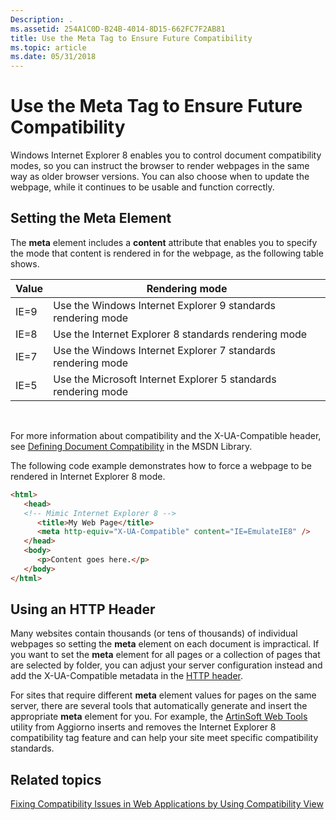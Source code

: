 ```yaml
---
Description: .
ms.assetid: 254A1C0D-B24B-4014-8D15-662FC7F2AB81
title: Use the Meta Tag to Ensure Future Compatibility
ms.topic: article
ms.date: 05/31/2018
---
```


# Use the Meta Tag to Ensure Future Compatibility

Windows Internet Explorer 8 enables you to control document compatibility modes, so you can instruct the browser to render webpages in the same way as older browser versions. You can also choose when to update the webpage, while it continues to be usable and function correctly.

## Setting the Meta Element

The **meta** element includes a **content** attribute that enables you to specify the mode that content is rendered in for the webpage, as the following table shows.



| Value | Rendering mode                                                 |
|-------|----------------------------------------------------------------|
| IE=9  | Use the Windows Internet Explorer 9 standards rendering mode   |
| IE=8  | Use the Internet Explorer 8 standards rendering mode           |
| IE=7  | Use the Windows Internet Explorer 7 standards rendering mode   |
| IE=5  | Use the Microsoft Internet Explorer 5 standards rendering mode |



 

For more information about compatibility and the X-UA-Compatible header, see [Defining Document Compatibility](/previous-versions/windows/internet-explorer/ie-developer/compatibility/cc288325(v=vs.85)) in the MSDN Library.

The following code example demonstrates how to force a webpage to be rendered in Internet Explorer 8 mode.


```HTML
<html>
   <head>
   <!-- Mimic Internet Explorer 8 -->
      <title>My Web Page</title>
      <meta http-equiv="X-UA-Compatible" content="IE=EmulateIE8" />
   </head>
   <body>
      <p>Content goes here.</p>
   </body>
</html>
```



## Using an HTTP Header

Many websites contain thousands (or tens of thousands) of individual webpages so setting the **meta** element on each document is impractical. If you want to set the **meta** element for all pages or a collection of pages that are selected by folder, you can adjust your server configuration instead and add the X-UA-Compatible metadata in the [HTTP header](/previous-versions/cc817572(v=msdn.10)).

For sites that require different **meta** element values for pages on the same server, there are several tools that automatically generate and insert the appropriate **meta** element for you. For example, the [ArtinSoft Web Tools](http://www.aggiorno.com/what-is-aggiorno-ie8-compatibility-tagging.aspx) utility from Aggiorno inserts and removes the Internet Explorer 8 compatibility tag feature and can help your site meet specific compatibility standards.

## Related topics

<dl> <dt>

[Fixing Compatibility Issues in Web Applications by Using Compatibility View](remediating-web-applications-with-compatibility-view.md)
</dt> </dl>

 

 